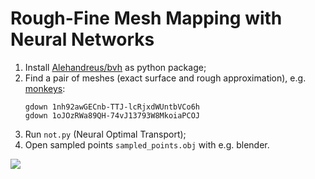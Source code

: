 # Rough-Fine Mesh Mapping with Neural Networks

1. Install [Alehandreus/bvh](https://github.com/Alehandreus/bvh) as python package;
2. Find a pair of meshes (exact surface and rough approximation), e.g. [monkeys](https://drive.google.com/drive/folders/1_Hg5NNK_E05o-ZkFjhOlMLIn21svhEO2?usp=sharing):
    ```
    gdown 1nh92awGECnb-TTJ-lcRjxdWUntbVCo6h
    gdown 1oJOzRWa89QH-74vJ13793W8MkoiaPCOJ
    ```
3. Run `not.py` (Neural Optimal Transport);
4. Open sampled points `sampled_points.obj` with e.g. blender.

<img src="https://cdn.imgchest.com/files/016e706b0d6e.png">